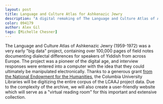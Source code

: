 ```yaml
---
layout: post
title: Language and Culture Atlas for Ashkenazic Jewry
description: "A digital remaking of The Language and Culture Atlas of Ashkenazic Jewry (1959-1972)—containing over 100,000 pages of field notes documenting dialectal differences for speakers of Yiddish from across Europe."
color: 094179
author: Alex Gil
tags: [Michelle Chesner]
---
```


The Language and Culture Atlas of Ashkenazic Jewry (1959-1972) was a very early "big data" project, containing over 100,000 pages of field notes documenting dialectal differences for speakers of Yiddish from across Europe.  The project was a pioneer of the digital age, and interview responses were entered into a computer with the idea that they could ultimately be manipulated electronically. Thanks to a generous grant <a href="http://library.columbia.edu/news/libraries/2015/2015-03-31_National_Endowment_for_the_Humanities.html">from the National Endowment for the Humanities</a>, the Columbia University Libraries will be digitizing the entire corpus of the LCAAJ project data.  Due to the complexity of the archive, we will also create a user-friendly website which will serve as a "virtual reading room" for this important and extensive collection.